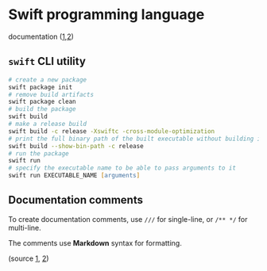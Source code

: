 # Swift programming language

documentation ([1](https://developer.apple.com/documentation/Swift),[2](https://docs.swift.org/swift-book/documentation/the-swift-programming-language/))

## `swift` CLI utility

```zsh
# create a new package
swift package init
# remove build artifacts
swift package clean
# build the package
swift build
# make a release build
swift build -c release -Xswiftc -cross-module-optimization
# print the full binary path of the built executable without building it
swift build --show-bin-path -c release
# run the package
swift run
# specify the executable name to be able to pass arguments to it
swift run EXECUTABLE_NAME [arguments]
```

## Documentation comments

To create documentation comments, use `///` for single-line, or `/** */` for multi-line.

The comments use **Markdown** syntax for formatting.

(source [1](https://www.swift.org/documentation/docc/formatting-your-documentation-content), [2](https://www.swift.org/documentation/docc/writing-symbol-documentation-in-your-source-files))
